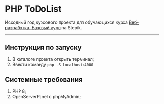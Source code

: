 # PHP ToDoList

Исходный год курсового проекта для обучающихся курса [Веб-разработка. Базовый курс](https://stepik.org/186243) на Stepik.  

---

## Инструкция по запуску

1. В каталоге проекта открыть терминал;
2. Ввести команду ```php -S localhost:4000```

## Системные требования

1. PHP 8;
2. OpenServerPanel с phpMyAdmin;
